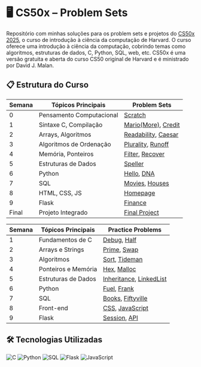 # 🖥️ CS50x – Problem Sets
Repositório com minhas soluções para os problem sets e projetos do [CS50x 2025](https://cs50.harvard.edu/x/2025/), o curso de introdução à ciência da computação de Harvard.
O curso oferece uma introdução à ciência da computação, cobrindo temas como algoritmos, estruturas de dados, C, Python, SQL, web, etc. CS50x é uma versão gratuita e aberta do curso CS50 original de Harvard e é ministrado por David J. Malan.

## 📋 Estrutura do Curso
| Semana | Tópicos Principais | Problem Sets |
|--------|--------------------|--------------|
| 0 | Pensamento Computacional | [Scratch](https://cs50.harvard.edu/x/2025/psets/0/) |
| 1 | Sintaxe C, Compilação | [Mario(More)](https://cs50.harvard.edu/x/2025/psets/1/mario/more/), [Credit](https://cs50.harvard.edu/x/2025/psets/1/credit/) |
| 2 | Arrays, Algoritmos | [Readability](https://cs50.harvard.edu/x/2025/psets/2/readability/), [Caesar](https://cs50.harvard.edu/x/2025/psets/2/caesar/) |
| 3 | Algoritmos de Ordenação | [Plurality](https://cs50.harvard.edu/x/2025/psets/3/plurality/), [Runoff](https://cs50.harvard.edu/x/2025/psets/3/runoff/) |
| 4 | Memória, Ponteiros | [Filter](https://cs50.harvard.edu/x/2025/psets/4/filter/), [Recover](https://cs50.harvard.edu/x/2025/psets/4/recover/) |
| 5 | Estruturas de Dados | [Speller](https://cs50.harvard.edu/x/2025/psets/5/speller/) |
| 6 | Python | [Hello](https://cs50.harvard.edu/x/2025/psets/6/hello/), [DNA](https://cs50.harvard.edu/x/2025/psets/6/dna/) |
| 7 | SQL | [Movies](https://cs50.harvard.edu/x/2025/psets/7/movies/), [Houses](https://cs50.harvard.edu/x/2025/psets/7/houses/) |
| 8 | HTML, CSS, JS | [Homepage](https://cs50.harvard.edu/x/2025/psets/8/homepage/) |
| 9 | Flask | [Finance](https://cs50.harvard.edu/x/2025/psets/9/finance/) |
| Final | Projeto Integrado | [Final Project](https://cs50.harvard.edu/x/2025/project/) |

| Semana | Tópicos Principais | Practice Problems |
|--------|--------------------|-------------------|
| 1 | Fundamentos de C | [Debug](https://cs50.harvard.edu/x/2025/practice/1/debug/), [Half](https://cs50.harvard.edu/x/2025/practice/1/half/) |
| 2 | Arrays e Strings | [Prime](https://cs50.harvard.edu/x/2025/practice/2/prime/), [Swap](https://cs50.harvard.edu/x/2025/practice/2/swap/) |
| 3 | Algoritmos | [Sort](https://cs50.harvard.edu/x/2025/practice/3/sort/), [Tideman](https://cs50.harvard.edu/x/2025/practice/3/tideman/) |
| 4 | Ponteiros e Memória | [Hex](https://cs50.harvard.edu/x/2025/practice/4/hex/), [Malloc](https://cs50.harvard.edu/x/2025/practice/4/malloc/) |
| 5 | Estruturas de Dados | [Inheritance](https://cs50.harvard.edu/x/2025/practice/5/inheritance/), [LinkedList](https://cs50.harvard.edu/x/2025/practice/5/linkedlist/) |
| 6 | Python | [Fuel](https://cs50.harvard.edu/x/2025/practice/6/fuel/), [Frank](https://cs50.harvard.edu/x/2025/practice/6/frank/) |
| 7 | SQL | [Books](https://cs50.harvard.edu/x/2025/practice/7/books/), [Fiftyville](https://cs50.harvard.edu/x/2025/practice/7/fiftyville/) |
| 8 | Front-end | [CSS](https://cs50.harvard.edu/x/2025/practice/8/css/), [JavaScript](https://cs50.harvard.edu/x/2025/practice/8/javascript/) |
| 9 | Flask | [Session](https://cs50.harvard.edu/x/2025/practice/9/session/), [API](https://cs50.harvard.edu/x/2025/practice/9/api/) |

## 🛠 Tecnologias Utilizadas

![C](https://img.shields.io/badge/C-00599C?style=for-the-badge&logo=c&logoColor=white)
![Python](https://img.shields.io/badge/Python-3776AB?style=for-the-badge&logo=python&logoColor=white)
![SQL](https://img.shields.io/badge/SQL-4479A1?style=for-the-badge&logo=postgresql&logoColor=white)
![Flask](https://img.shields.io/badge/Flask-000000?style=for-the-badge&logo=flask&logoColor=white)
![JavaScript](https://img.shields.io/badge/JavaScript-F7DF1E?style=for-the-badge&logo=javascript&logoColor=black)
